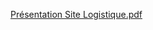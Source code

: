 [Présentation Site Logistique.pdf](https://github.com/user-attachments/files/19517124/Presentation.Site.Logistique.pdf)
